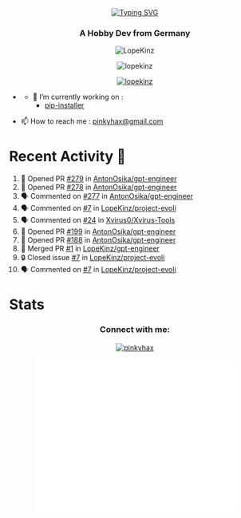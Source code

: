 <div align=center>
<a href="https://git.io/typing-svg"><img src="https://readme-typing-svg.herokuapp.com?font=Fira+Code&pause=1000&center=true&multiline=true&width=435&height=55&lines=Lopekinz;Advanced+Python+Developer" alt="Typing SVG" /></a>
</div>
<h3 align="center">A Hobby Dev from Germany</h3>

<p align="center"> <img src="https://img.shields.io/github/followers/LopeKinz?label=Follow&style=social)](https://github.com/LopeKinz" alt="LopeKinz" /> </p>
<p align="center"> <img src="https://komarev.com/ghpvc/?username=lopekinz&label=Profile%20views&color=0e75b6&style=flat" alt="lopekinz" /> </p>

<p align="center"> <a href="https://github.com/ryo-ma/github-profile-trophy"><img src="https://github-profile-trophy.vercel.app/?username=lopekinz&theme=onedark" alt="lopekinz" /></a> </p>

* - 🔭 I’m currently working on :
     * [pip-installer](https://www.github.com/LopeKinz/pip-installer)

- 📫 How to reach me : [pinkyhax@gmail.com](mailto:pinkyhax@gmail.com)

# Recent Activity 🎉
<!--START_SECTION:activity-->
1. 💪 Opened PR [#279](https://github.com/AntonOsika/gpt-engineer/pull/279) in [AntonOsika/gpt-engineer](https://github.com/AntonOsika/gpt-engineer)
2. 💪 Opened PR [#278](https://github.com/AntonOsika/gpt-engineer/pull/278) in [AntonOsika/gpt-engineer](https://github.com/AntonOsika/gpt-engineer)
3. 🗣 Commented on [#277](https://github.com/AntonOsika/gpt-engineer/issues/277) in [AntonOsika/gpt-engineer](https://github.com/AntonOsika/gpt-engineer)
4. 🗣 Commented on [#7](https://github.com/LopeKinz/project-evoli/issues/7) in [LopeKinz/project-evoli](https://github.com/LopeKinz/project-evoli)
5. 🗣 Commented on [#24](https://github.com/Xvirus0/Xvirus-Tools/issues/24) in [Xvirus0/Xvirus-Tools](https://github.com/Xvirus0/Xvirus-Tools)
6. 💪 Opened PR [#199](https://github.com/AntonOsika/gpt-engineer/pull/199) in [AntonOsika/gpt-engineer](https://github.com/AntonOsika/gpt-engineer)
7. 💪 Opened PR [#188](https://github.com/AntonOsika/gpt-engineer/pull/188) in [AntonOsika/gpt-engineer](https://github.com/AntonOsika/gpt-engineer)
8. 🎉 Merged PR [#1](https://github.com/LopeKinz/gpt-engineer/pull/1) in [LopeKinz/gpt-engineer](https://github.com/LopeKinz/gpt-engineer)
9. 🔒 Closed issue [#7](https://github.com/LopeKinz/project-evoli/issues/7) in [LopeKinz/project-evoli](https://github.com/LopeKinz/project-evoli)
10. 🗣 Commented on [#7](https://github.com/LopeKinz/project-evoli/issues/7) in [LopeKinz/project-evoli](https://github.com/LopeKinz/project-evoli)
<!--END_SECTION:activity-->


# Stats
<h3 align="center">Connect with me:</h3>
<p align="center">
<a href="https://instagram.com/pinkyhax" target="blank"><img align="center" src="https://raw.githubusercontent.com/rahuldkjain/github-profile-readme-generator/master/src/images/icons/Social/instagram.svg" alt="pinkyhax" height="30" width="40" /></a>
</p>

<p align=center>
  <img align="center" src="/github-metrics.svg" alt="Metrics" width="400">
</p>


